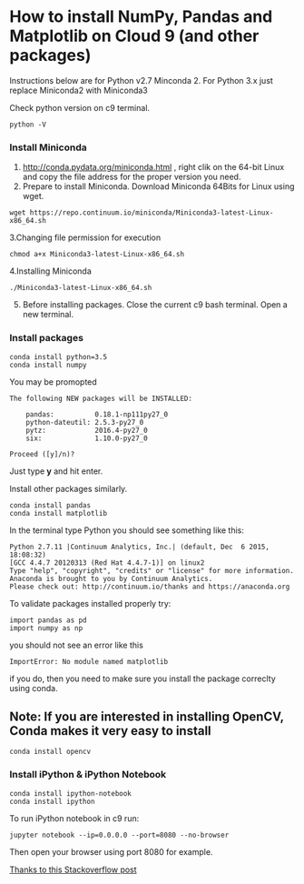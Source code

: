 # How to install NumPy, Pandas and Matplotlib on Cloud 9 (and other packages)
Instructions below are for Python v2.7 Minconda 2. For Python 3.x just replace Miniconda2 with Miniconda3

Check python version on c9 terminal.
```
python -V
```

### Install Miniconda

1. http://conda.pydata.org/miniconda.html , right clik on the 64-bit Linux and copy the file address for the proper version you need.
2. Prepare to install Miniconda. Download Miniconda 64Bits for Linux using wget. 
```
wget https://repo.continuum.io/miniconda/Miniconda3-latest-Linux-x86_64.sh
```

3.Changing file permission for execution
```
chmod a+x Miniconda3-latest-Linux-x86_64.sh
```

4.Installing Miniconda
```
./Miniconda3-latest-Linux-x86_64.sh
```
5. Before installing packages. Close the current c9 bash terminal. Open a new terminal.

### Install packages

```
conda install python=3.5
conda install numpy
```
You may be promopted
```
The following NEW packages will be INSTALLED:

    pandas:          0.18.1-np111py27_0
    python-dateutil: 2.5.3-py27_0      
    pytz:            2016.4-py27_0     
    six:             1.10.0-py27_0     

Proceed ([y]/n)? 
```
Just type **y** and hit enter.

Install other packages similarly.
```
conda install pandas
conda install matplotlib
```
In the terminal type Python you should see something like this:
```
Python 2.7.11 |Continuum Analytics, Inc.| (default, Dec  6 2015, 18:08:32) 
[GCC 4.4.7 20120313 (Red Hat 4.4.7-1)] on linux2
Type "help", "copyright", "credits" or "license" for more information.
Anaconda is brought to you by Continuum Analytics.
Please check out: http://continuum.io/thanks and https://anaconda.org
```
To validate packages installed properly try:
```
import pandas as pd
import numpy as np
```
you should not see an error like this 
```
ImportError: No module named matplotlib
```
if you do, then you need to make sure you install the package correclty using conda.

## Note: If you are interested in installing OpenCV, Conda makes it very easy to install
```
conda install opencv
```

### Install iPython & iPython Notebook
```
conda install ipython-notebook
conda install ipython
```

To run iPython notebook in c9 run:
```
jupyter notebook --ip=0.0.0.0 --port=8080 --no-browser
```

Then open your browser using port 8080 for example. 


[Thanks to this Stackoverflow post](http://stackoverflow.com/questions/31598883/installing-python-module-pandas-in-cloud9)
